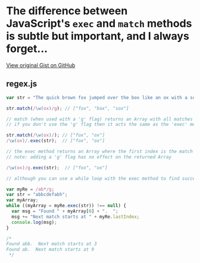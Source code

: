 # The difference between JavaScript's `exec` and `match` methods is subtle but important, and I always forget...

[View original Gist on GitHub](https://gist.github.com/Integralist/5134943)

## regex.js

```javascript
var str = "The quick brown fox jumped over the box like an ox with a sox in its mouth";

str.match(/\w(ox)/g); // ["fox", "box", "sox"]

// match (when used with a 'g' flag) returns an Array with all matches found
// if you don't use the 'g' flag then it acts the same as the 'exec' method.

str.match(/\w(ox)/); // ["fox", "ox"]
/\w(ox)/.exec(str);  // ["fox", "ox"]

// the exec method returns an Array where the first index is the match and all other indexes are capturing groups
// note: adding a 'g' flag has no effect on the returned Array

/\w(ox)/g.exec(str);  // ["fox", "ox"]

// although you can use a while loop with the exec method to find successive matches

var myRe = /ab*/g;
var str = "abbcdefabh";
var myArray;
while ((myArray = myRe.exec(str)) !== null) {
  var msg = "Found " + myArray[0] + ".  ";
  msg += "Next match starts at " + myRe.lastIndex;
  console.log(msg);
}

/*
Found abb.  Next match starts at 3
Found ab.  Next match starts at 9
 */
```

